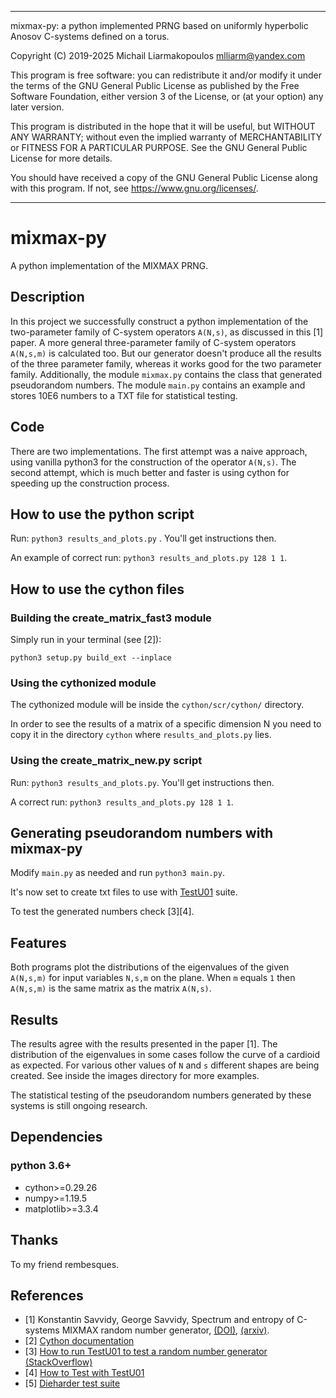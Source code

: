 ________________________________________________________________________
mixmax-py: a python implemented PRNG based on uniformly hyperbolic Anosov C-systems defined on a torus.

Copyright (C) 2019-2025  Michail Liarmakopoulos <mlliarm@yandex.com>

This program is free software: you can redistribute it and/or modify
it under the terms of the GNU General Public License as published by
the Free Software Foundation, either version 3 of the License, or
(at your option) any later version.

This program is distributed in the hope that it will be useful,
but WITHOUT ANY WARRANTY; without even the implied warranty of
MERCHANTABILITY or FITNESS FOR A PARTICULAR PURPOSE.  See the
GNU General Public License for more details.

You should have received a copy of the GNU General Public License
along with this program.  If not, see <https://www.gnu.org/licenses/>.
________________________________________________________________________

# mixmax-py
A python implementation of the MIXMAX PRNG.

## Description
In this project we successfully construct a python implementation of the two-parameter family of C-system operators `A(N,s)`, as discussed in this [1] paper. A more general three-parameter family of C-system operators `A(N,s,m)` is calculated too. But our generator doesn't produce all the results of the three parameter family, whereas it works good for the two parameter family. Additionally, the module `mixmax.py` contains the class that generated pseudorandom numbers. The module `main.py` contains an example and stores 10E6 numbers to a TXT file for statistical testing.

## Code
There are two implementations. The first attempt was a naive approach, using vanilla python3 for the construction of the operator `A(N,s)`. The second attempt, which is much better and faster is using cython for speeding up the construction process.

## How to use the python script
Run: `python3 results_and_plots.py` . You'll get instructions then.

An example of correct run: `python3 results_and_plots.py 128 1 1`. 

## How to use the cython files

### Building the create_matrix_fast3 module

Simply run in your terminal (see [2]):

`python3 setup.py build_ext --inplace`

### Using the cythonized module

The cythonized module will be inside the `cython/scr/cython/` directory.

In order to see the results of a matrix of a specific dimension N you need to copy it in the directory  `cython` where `results_and_plots.py` lies.

### Using the create_matrix_new.py script
Run: `python3 results_and_plots.py`. You'll get instructions then.

A correct run: `python3 results_and_plots.py 128 1 1`.

## Generating pseudorandom numbers with mixmax-py

Modify `main.py` as needed and run `python3 main.py`.

It's now set to create txt files to use with [TestU01](https://simul.iro.umontreal.ca/testu01/tu01.html) suite.

To test the generated numbers check [3][4].

## Features
Both programs plot the distributions of the eigenvalues of the given `A(N,s,m)` for input variables `N,s,m` on the plane.
When `m` equals `1` then `A(N,s,m)` is the same matrix as the matrix `A(N,s)`.

## Results
The results agree with the results presented in the paper [1]. The distribution of the eigenvalues in some cases follow the curve of a cardioid as expected. For various other values of `N` and `s` different shapes are being created. See inside the images directory for more examples.

The statistical testing of the pseudorandom numbers generated by these systems is still ongoing research.

## Dependencies

### python 3.6+
* cython>=0.29.26
* numpy>=1.19.5
* matplotlib>=3.3.4

## Thanks
To my friend rembesques.

## References
- [1] Konstantin Savvidy, George Savvidy, Spectrum and entropy of C-systems MIXMAX random number
generator, [(DOI)](https://doi.org/10.1016/j.chaos.2016.05.003), [(arxiv)](https://arxiv.org/abs/1510.06274).
- [2] [Cython documentation](https://cython.readthedocs.io/en/latest/src/tutorial/cython_tutorial.html)
- [3] [How to run TestU01 to test a random number generator (StackOverflow)](https://stackoverflow.com/questions/65403695/how-to-run-testu01-to-test-a-random-number-generator)
- [4] [How to Test with TestU01](https://www.pcg-random.org/posts/how-to-test-with-testu01.html)
- [5] [Dieharder test suite](https://webhome.phy.duke.edu/~rgb/General/dieharder.php)